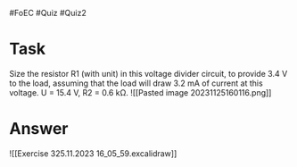#FoEC #Quiz #Quiz2 

# Task
Size the resistor R1 (with unit) in this voltage divider circuit, to provide 3.4 V to the load, assuming that the load will draw 3.2 mA of current at this voltage. U = 15.4 V, R2 = 0.6 kΩ.
![[Pasted image 20231125160116.png]]

# Answer
![[Exercise 325.11.2023 16_05_59.excalidraw]]

